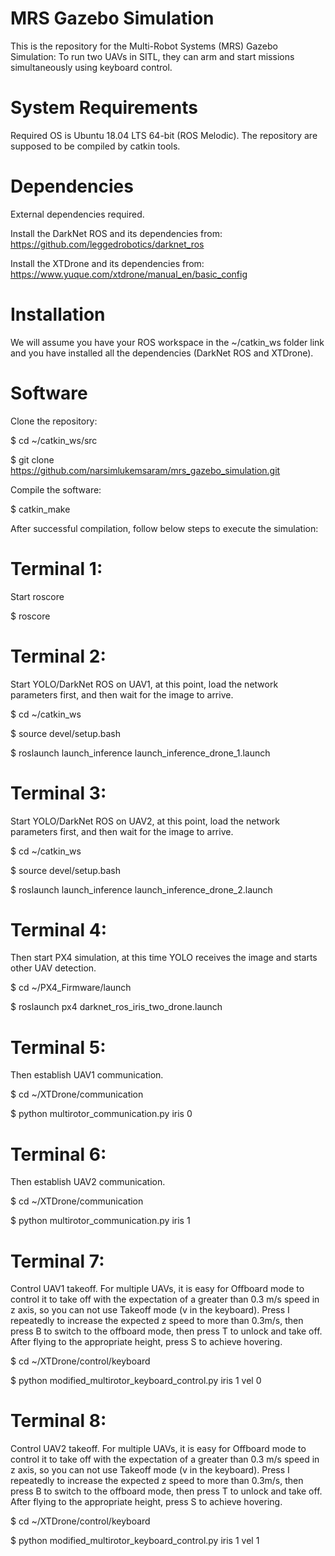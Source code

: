 # MRS Gazebo Simulation
This is the repository for the Multi-Robot Systems (MRS) Gazebo Simulation: To run two UAVs in SITL, they can arm and start missions simultaneously using keyboard control.   

# System Requirements
Required OS is Ubuntu 18.04 LTS 64-bit (ROS Melodic). The repository are supposed to be compiled by catkin tools.

# Dependencies
External dependencies required.

Install the DarkNet ROS and its dependencies from:
https://github.com/leggedrobotics/darknet_ros

Install the XTDrone and its dependencies from:
https://www.yuque.com/xtdrone/manual_en/basic_config

# Installation
We will assume you have your ROS workspace in the ~/catkin_ws folder link and you have installed all the dependencies (DarkNet ROS and XTDrone). 

# Software
Clone the repository:

$ cd ~/catkin_ws/src

$ git clone https://github.com/narsimlukemsaram/mrs_gazebo_simulation.git

Compile the software:

$ catkin_make

After successful compilation, follow below steps to execute the simulation:

# Terminal 1:
Start roscore

$ roscore

# Terminal 2:
Start YOLO/DarkNet ROS on UAV1, at this point, load the network parameters first, and then wait for the image to arrive.

$ cd ~/catkin_ws

$ source devel/setup.bash

$ roslaunch launch_inference launch_inference_drone_1.launch

# Terminal 3:
Start YOLO/DarkNet ROS on UAV2, at this point, load the network parameters first, and then wait for the image to arrive.

$ cd ~/catkin_ws

$ source devel/setup.bash

$ roslaunch launch_inference launch_inference_drone_2.launch

# Terminal 4:
Then start PX4 simulation, at this time YOLO receives the image and starts other UAV detection.

$ cd ~/PX4_Firmware/launch

$ roslaunch px4 darknet_ros_iris_two_drone.launch

# Terminal 5:
Then establish UAV1 communication.

$ cd ~/XTDrone/communication

$ python multirotor_communication.py iris 0

# Terminal 6:
Then establish UAV2 communication.

$ cd ~/XTDrone/communication

$ python multirotor_communication.py iris 1

# Terminal 7:
Control UAV1 takeoff. For multiple UAVs, it is easy for Offboard mode to control it to take off with the expectation of a greater than 0.3 m/s speed in z axis, so you can not use Takeoff mode (v in the keyboard). Press I repeatedly to increase the expected z speed to more than 0.3m/s, then press B to switch to the offboard mode, then press T to unlock and take off. After flying to the appropriate height, press S to achieve hovering.

$ cd ~/XTDrone/control/keyboard

$ python modified_multirotor_keyboard_control.py iris 1 vel 0

# Terminal 8:
Control UAV2 takeoff. For multiple UAVs, it is easy for Offboard mode to control it to take off with the expectation of a greater than 0.3 m/s speed in z axis, so you can not use Takeoff mode (v in the keyboard). Press I repeatedly to increase the expected z speed to more than 0.3m/s, then press B to switch to the offboard mode, then press T to unlock and take off. After flying to the appropriate height, press S to achieve hovering.

$ cd ~/XTDrone/control/keyboard

$ python modified_multirotor_keyboard_control.py iris 1 vel 1
